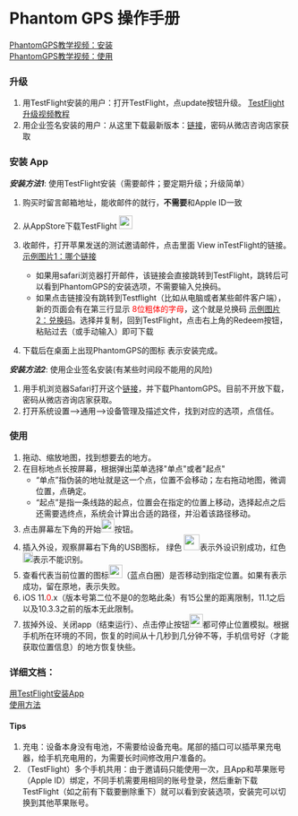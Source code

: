 Phantom GPS 操作手册
==== 
[PhantomGPS教学视频：安装](http://player.youku.com/embed/XMzgyNTM5MTc2MA==)<br>
[PhantomGPS教学视频：使用](http://player.youku.com/embed/XMzgyNjIyODY5Mg==)<br>

### 升级
1) 用TestFlight安装的用户：打开TestFlight，点update按钮升级。 [TestFlight升级视频教程](http://player.youku.com/embed/XMzgyNjgzNTc5Mg==)<br>
2) 用企业签名安装的用户：从这里下载最新版本：[链接](https://www.pgyer.com/phantomgps)，密码从微店咨询店家获取<br>

### 安装 App


 ***安装方法1***: 使用TestFlight安装（需要邮件；要定期升级；升级简单）
1.	购买时留言邮箱地址，能收邮件的就行，**不需要**和Apple ID一致
2.	从AppStore下载TestFlight <img src="https://apprecs.org/ios/images/app-icons/256/30/899247664.jpg" width="24"><br>
3.	收邮件，打开苹果发送的测试邀请邮件，点击里面 View inTestFlight的链接。[示例图片1：哪个链接](https://upload-images.jianshu.io/upload_images/4572384-490e1ecde66bdea1.png?imageMogr2/auto-orient/strip%7CimageView2/2/w/1240)<br>

	- 如果用safari浏览器打开邮件，该链接会直接跳转到TestFlight，跳转后可以看到PhantomGPS的安装选项，不需要输入兑换码。
	- 如果点击链接没有跳转到Testflight（比如从电脑或者某些邮件客户端），新的页面会有在第三行显示 <font  color="red">8位粗体的字母</font>，这个就是兑换码  [示例图片2：兑换码](https://gitee.com/phantomgps/codes/94s1g6ibmhpknxrdfojaw79/raw?blob_name=redeemcode.png)。选择并复制，回到TestFlight，点击右上角的Redeem按钮，粘贴过去（或手动输入）即可下载<br>
4.	下载后在桌面上出现PhantomGPS的图标 表示安装完成。<br>

***安装方法2***: 使用企业签名安装(有某些时间段不能用的风险) 
1.	用手机浏览器Safari打开这个[链接](https://www.pgyer.com/phantomgps)，并下载PhantomGPS。目前不开放下载，密码从微店咨询店家获取。<br>
2.	打开系统设置-->通用-->设备管理及描述文件，找到对应的选项，点信任。 <br>

### 使用<br>

1.	拖动、缩放地图，找到想要去的地方。
2.	在目标地点长按屏幕，根据弹出菜单选择"单点"或者"起点"
	- “单点”指伪装的地址就是这一个点，位置不会移动；左右拖动地图，微调位置，点确定。
	- “起点”是指一条线路的起点，位置会在指定的位置上移动，选择起点之后还需要选终点，系统会计算出合适的路径，并沿着该路径移动。
3.	点击屏幕左下角的开始<img src="https://upload-images.jianshu.io/upload_images/4572384-4047b2933bf62c30.png" width="24">按钮。
4.	插入外设，观察屏幕右下角的USB图标， 绿色 <img src="https://upload-images.jianshu.io/upload_images/4572384-edee8b8c70b28077.png" width="28">表示外设识别成功，红色<img src="https://upload-images.jianshu.io/upload_images/4572384-c982944f3bf22c0e.jpg" width="18">表示不能识别。
5.	查看代表当前位置的图标<img src="https://upload-images.jianshu.io/upload_images/4572384-a8d3aab6f438535f.png" width="24">（蓝点白圈）是否移动到指定位置。如果有表示成功，留在原地，表示失败。
6.	iOS 11.<font  color="red">0</font>.x（版本号第二位不是0的忽略此条）有15公里的距离限制，11.1之后以及10.3.3之前的版本无此限制。
7.	拔掉外设、关闭app（结束运行）、点击停止按钮<img src="https://upload-images.jianshu.io/upload_images/4572384-ef2fb008620a0686.png" width="24">都可停止位置模拟。根据手机所在环境的不同，恢复的时间从十几秒到几分钟不等，手机信号好（才能获取位置信息）的地方恢复快些。<br>



### 详细文档：

[用TestFlight安装App](https://gitee.com/phantomgps/codes/2xhf935ukc84zilov1asd31/raw?blob_name=%E4%BB%8ETestFlight%E4%B8%8B%E8%BD%BDPhantomGPS.pdf) <br>
[使用方法](https://gitee.com/phantomgps/codes/uea2073c1v6r9hjkwbdsm52/raw?blob_name=PhantomGPS%E4%BD%BF%E7%94%A8%E6%8C%87%E5%AF%BC.pdf) 
 
#### Tips

1.	充电：设备本身没有电池，不需要给设备充电。尾部的插口可以插苹果充电器，给手机充电用的，为需要长时间修改用户准备的。
2.	（TestFlight）多个手机共用：由于邀请码只能使用一次，且App和苹果账号（Apple ID）绑定，不同手机需要用相同的账号登录，然后重新下载TestFlight（如之前有下载要删除重下）就可以看到安装选项，安装完可以切换到其他苹果账号。<br>
<br>
